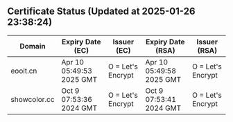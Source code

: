 ## Certificate Status (Updated at 2025-01-26 23:38:24)
| Domain | Expiry Date (EC) | Issuer (EC) | Expiry Date (RSA) | Issuer (RSA) |
|--------|------------------|-------------|-------------------|--------------|
| eooit.cn | Apr 10 05:49:53 2025 GMT |  O = Let's Encrypt | Apr 10 05:49:58 2025 GMT |  O = Let's Encrypt |
| showcolor.cc | Oct  9 07:53:36 2024 GMT |  O = Let's Encrypt | Oct  9 07:53:41 2024 GMT |  O = Let's Encrypt |
